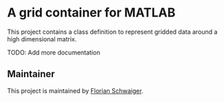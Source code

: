 A grid container for MATLAB
===========================

This project contains a class definition to represent gridded data around a high dimensional matrix.

TODO: Add more documentation


Maintainer
----------

This project is maintained by [Florian Schwaiger](fschwaiger@gmail.com).
